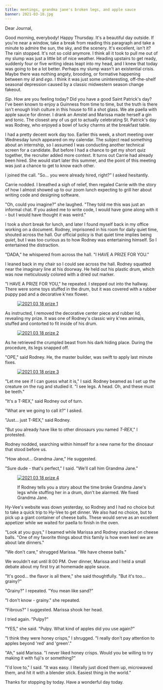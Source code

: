 ```yaml
---
title: meetings, grandma jane's broken legs, and apple sauce
banner: 2021-03-18.jpg
---
```


Dear Journal,

Good morning, everybody!  Happy Thursday.  It's a beautiful day
outside.  If you're near a window, take a break from reading this
paragraph and take a minute to admire the sun, the sky, and the
scenery.  It's excellent, isn't it?  The rain stopped.  It's not so
cold anymore.  I think all it took to pull me out of my slump was just
a little bit of nice weather.  Heading upstairs to get ready, suddenly
four or five writing ideas leapt into my head, and I knew that today
was going to be a lot better.  Perhaps my slump wasn't an existential
crisis.  Maybe there was nothing angsty, brooding, or formative
happening between my _id_ and _ego_.  I think it was just some
uninteresting, off-the-shelf seasonal depression caused by a classic
midwestern season change fakeout.

_Sip_.  How are you feeling today?  Did you have a good Saint
Patrick's day?  I've been known to enjoy a Guinness from time to time,
but the truth is there isn't enough Irish culture in this house to
fill a shot glass.  We ate paella with apple sauce for dinner.  I
drank an Amstel and Marissa made herself a gin and tonic.  The closest
any of us got to actually celebrating St. Patrick's day was Rodney,
who enjoyed a bowl of lucky charms at the breakfast table.

I had a pretty decent work day too.  Earlier this week, a short
meeting over Wednesday lunch appeared on my calendar.  The subject
read something about an internship, so I assumed I was conducting
another technical screen for a candidate.  But before I had a chance
to get my short quiz together, the recruiter added more context.  It
turns out Carrie had already been hired.  She would start later this
summer, and the point of this meeting was just a chance to get to know
each other.

I joined the call.  "So... you were already hired, right?" I asked
hesitantly.

Carrie nodded.  I breathed a sigh of relief, then regaled Carrie with
the story of how I almost showed up to our zoom lunch expecting to
grill her about writing code and designing software.

"Oh, could you imagine?" she laughed.  "They told me this was just an
informal chat.  If you asked me to write code, I would have gone along
with it - but I would have thought it was weird."

I took a short break for lunch, and later I found myself back in my
office working on a document.  Rodney, imprisoned in his room for
daily quiet time, shouted across the hall.  Our official policy is
that quiet time implies being _quiet_, but I was too curious as to how
Rodney was entertaining himself.  So I entertained the distraction.

"DADA," he whispered from across the hall.  "I HAVE A PRIZE FOR YOU."

I leaned back in my chair so I could see across the hall.  Rodney
squatted near the imaginary line at his doorway.  He held out his
plastic drum, which was now meticulously colored with a dried out
marker.

"I HAVE A PRIZE FOR YOU," he repeated.  I stepped out into the
hallway.  There were some toys stuffed in the drum, but it was covered
with a rubber puppy pad and a decorative k'nex flower.

<figure>
<a href="/images/2021-03-18-prize-1.jpg">
<img alt="2021 03 18 prize 1" src="/images/2021-03-18-prize-1.jpg"/>
</a>
</figure>

As instructed, I removed the decorative center piece and rubber lid,
revealing my prize.  It was one of Rodney's classic wiry k'nex
animals, stuffed and contorted to fit inside of his drum.

<figure>
<a href="/images/2021-03-18-prize-2.jpg">
<img alt="2021 03 18 prize 2" src="/images/2021-03-18-prize-2.jpg"/>
</a>
</figure>

As he retrieved the crumpled beast from his dark hiding place.  During
the procedure, its legs snapped off.

"OPE," said Rodney.  He, the master builder, was swift to apply last
minute fixes.

<figure>
<a href="/images/2021-03-18-prize-3.jpg">
<img alt="2021 03 18 prize 3" src="/images/2021-03-18-prize-3.jpg"/>
</a>
</figure>

"Let me see if I can guess what it is," I said.  Rodney beamed as I
set up the creature on the rug and studied it.  "I see legs.  A head.
Oh, and these must be teeth."

"It's a T-REX," said Rodney out of turn.

"What are we going to call it?" I asked.

"Just... just T-REX," said Rodney.

"But you already have like to other dinosaurs you named _T-REX_," I
protested.

Rodney nodded, searching within himself for a new name for the
dinosaur that stood before us.

"How about... Grandma Jane," He suggested.

"Sure dude - that's perfect," I said.  "We'll call him Grandma Jane."

<figure>
<a href="/images/2021-03-18-prize-4.jpg">
<img alt="2021 03 18 prize 4" src="/images/2021-03-18-prize-4.jpg"/>
</a>
<figcaption>
<p>If Rodney tells you a story about the time broke Grandma Jane's
legs while stuffing her in a drum, don't be alarmed.  We fixed Grandma
Jane.</p>
</figcaption>
</figure>

Hy-Vee's website was down yesterday, so Rodney and I had no choice but
to take a quick trip to Hy-Vee to get dinner.  We also had no choice,
but to pick up a giant container of cheese balls.  These would serve
as an excellent appetizer while we waited for paella to finish in the
oven.

"Look at you guys," I beamed while Marissa and Rodney snacked on
cheese balls.  "One of my favorite things about this family is how
even keel we are about late dinners."

"We don't care," shrugged Marissa.  "We have cheese balls."

We wouldn't eat until 8:00 PM.  Over dinner, Marissa and I held a
small debate about my first try at homemade apple sauce.

"It's good... the flavor is all there," she said thoughtfully.  "But
it's too... grainy?"

"Grainy?" I repeated.  "You mean like sand?"

"I don't know - grainy." she repeated.

"Fibrous?" I suggested.  Marissa shook her head.

I tried again.  "Pulpy?"

"YES," she said.  "Pulpy.  What kind of apples did you use again?"

"I think they were honey crisps," I shrugged.  "I really don't pay
attention to apples beyond 'red' and 'green'."

"Ah," said Marissa.  "I never liked honey crisps.  Would you be
willing to try making it with fuji's or something?"

"I'd love to," I said.  "It was easy.  I literally just diced them up,
microwaved them, and hit it with a blender stick.  Easiest thing in
the world."

Thanks for stopping by today.  Have a wonderful day today.
